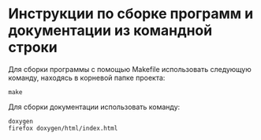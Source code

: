# Инструкции по сборке программ и документации из командной строки
Для сборки программы с помощью Makefile использовать следующую команду, находясь в корневой папке проекта:
```
make
```
Для сборки документации использовать команду:
```
doxygen
firefox doxygen/html/index.html
```